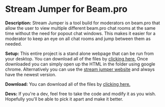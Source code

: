 # **Stream Jumper for Beam.pro** #

**Description:**
Stream Jumper is a tool build for moderators on beam.pro that allow the user to view multiple different beam.pro chat rooms at the same time without the need for popout chat windows. This makes it easier for a moderator to keep an eye on all chat rooms and jump between them as needed.

**Setup:**
This entire project is a stand alone webpage that can be run from your desktop. You can download all of the files by [clicking here.](https://github.com/Firebottle/stream-jumper/archive/master.zip) Once downloaded you can simply open up the HTML in the folder using google chrome. Alternatively you can use the [stream jumper website](http://www.firebottle.tv/stream-jumper) and always have the newest version.

**Download:**
You can download all of the files by [clicking here.](https://github.com/Firebottle/stream-jumper/archive/master.zip)

**Devs:**
If you're a dev, feel free to take the code and modify it as you wish. Hopefully you'll be able to pick it apart and make it better.
